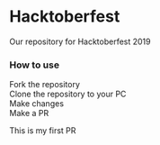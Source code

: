 # Hacktoberfest
Our repository for Hacktoberfest 2019

### How to use

Fork the repository<br>
Clone the repository to your PC<br>
Make changes<br>
Make a PR


This is my first PR